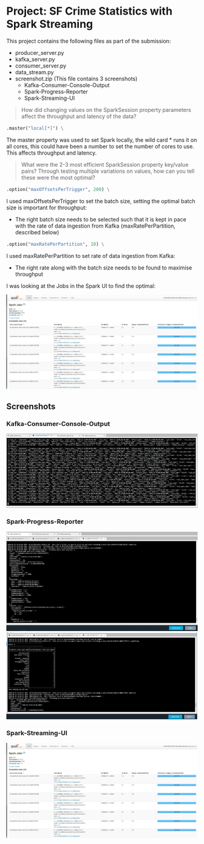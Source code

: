 # Project: SF Crime Statistics with Spark Streaming

This project contains the following files as part of the submission:

* producer_server.py
* kafka_server.py
* consumer_server.py
* data_stream.py
* screenshot.zip (This file contains 3 screenshots)
  * Kafka-Consumer-Console-Output
  * Spark-Progress-Reporter
  * Spark-Streaming-UI

> How did changing values on the SparkSession property parameters affect the throughput and latency of the data?

```python
.master("local[*]") \
```

The master property was used to set Spark locally, the wild card * runs it on all cores, this could have been a number to set the number of cores to use. This affects throughput and latency.

>What were the 2-3 most efficient SparkSession property key/value pairs? Through testing multiple variations on values, how can you tell these were the most optimal?

```python
.option("maxOffsetsPerTrigger", 200) \
```

I used maxOffsetsPerTrigger to set the batch size, setting the optimal batch size is important for throughput:

* The right batch size needs to be selected such that it is kept in pace with the rate of data ingestion from Kafka (maxRatePerPartition, described below)

```python
.option("maxRatePerPartition", 10) \
```

I used maxRatePerPartition to set rate of data ingestion from Kafka:

* The right rate along with the batch size needs to be found to maximise throughput

I was looking at the Jobs in the Spark UI to find the optimal:

![alt text](resources\Spark-Streaming-UI.jpg "Spark UI-Jobs")

## Screenshots

### Kafka-Consumer-Console-Output

![alt text](resources\Kafka-Consumer-Console-Output.jpg "Cmd line consumer")

### Spark-Progress-Reporter

![alt text](resources\Spark-Progress-Reporter.jpg "Progress Report")
![alt text](resources\Aggregation-screenshot.jpg "Aggregation Result")

### Spark-Streaming-UI

![alt text](resources\Spark-Streaming-UI.jpg "Spark UI-Jobs")
